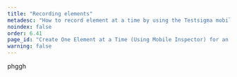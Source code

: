 ```yaml
---
title: "Recording elements"
metadesc: "How to record element at a time by using the Testsigma mobile inspector for a desktop application in Testsigma."
noindex: false
order: 6.41
page_id: "Create One Element at a Time (Using Mobile Inspector) for an iOS Project"
warning: false
---
```

phggh